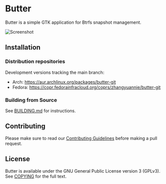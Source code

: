# Butter

Butter is a simple GTK application for Btrfs snapshot management.

![Screenshot](https://znie.org/images/butter/screenshot.png)

## Installation

### Distribution repositories

Development versions tracking the main branch:

- Arch: https://aur.archlinux.org/packages/butter-git
- Fedora: https://copr.fedorainfracloud.org/coprs/zhangyuannie/butter-git

### Building from Source

See [BUILDING.md](BUILDING.md) for instructions.

## Contributing

Please make sure to read our [Contributing Guidelines](CONTRIBUTING.md)  before making a pull request.

## License

Butter is available under the GNU General Public License version 3 (GPLv3). See [COPYING](COPYING) for the full text.
